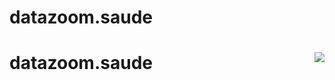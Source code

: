 # datazoom.saude

# datazoom.saude <img src="https://img.shields.io/badge/R-package-blue" align="right" />
